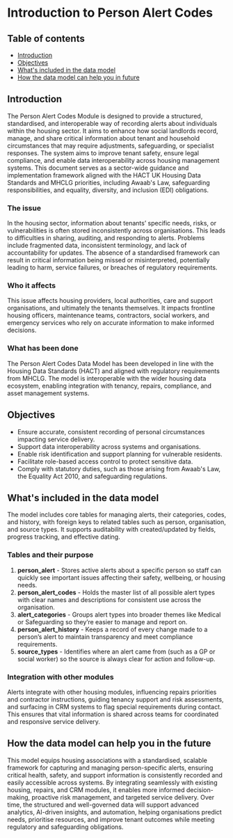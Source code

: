 # Introduction to Person Alert Codes

## Table of contents
- [Introduction](#introduction)
- [Objectives](#objectives)
- [What's included in the data model](#whats-included-in-the-data-model)
- [How the data model can help you in future](#how-the-data-model-can-help-you-in-the-future)

## Introduction

The Person Alert Codes Module is designed to provide a structured, standardised, and interoperable way of recording alerts about individuals within the housing sector. It aims to enhance how social landlords record, manage, and share critical information about tenant and household circumstances that may require adjustments, safeguarding, or specialist responses. The system aims to improve tenant safety, ensure legal compliance, and enable data interoperability across housing management systems.
This document serves as a sector-wide guidance and implementation framework aligned with the HACT UK Housing Data Standards and MHCLG priorities, including Awaab's Law, safeguarding responsibilities, and equality, diversity, and inclusion (EDI) obligations.

### The issue

In the housing sector, information about tenants’ specific needs, risks, or vulnerabilities is often stored inconsistently across organisations. This leads to difficulties in sharing, auditing, and responding to alerts. Problems include fragmented data, inconsistent terminology, and lack of accountability for updates.
The absence of a standardised framework can result in critical information being missed or misinterpreted, potentially leading to harm, service failures, or breaches of regulatory requirements.

### Who it affects

This issue affects housing providers, local authorities, care and support organisations, and ultimately the tenants themselves. It impacts frontline housing officers, maintenance teams, contractors, social workers, and emergency services who rely on accurate information to make informed decisions.

### What has been done

The Person Alert Codes Data Model has been developed in line with the Housing Data Standards (HACT) and aligned with regulatory requirements from MHCLG. The model is interoperable with the wider housing data ecosystem, enabling integration with tenancy, repairs, compliance, and asset management systems.

## Objectives

* Ensure accurate, consistent recording of personal circumstances impacting service delivery.
* Support data interoperability across systems and organisations.
* Enable risk identification and support planning for vulnerable residents.
* Facilitate role-based access control to protect sensitive data.
* Comply with statutory duties, such as those arising from Awaab's Law, the Equality Act 2010, and safeguarding regulations.

## What's included in the data model

The model includes core tables for managing alerts, their categories, codes, and history, with foreign keys to related tables such as person, organisation, and source types. It supports auditability with created/updated by fields, progress tracking, and effective dating.

### Tables and their purpose

1. **person_alert** - Stores active alerts about a specific person so staff can quickly see important issues affecting their safety, wellbeing, or housing needs.
2. **person_alert_codes** - Holds the master list of all possible alert types with clear names and descriptions for consistent use across the organisation.
3. **alert_categories** - Groups alert types into broader themes like Medical or Safeguarding so they’re easier to manage and report on.
4. **person_alert_history** - Keeps a record of every change made to a person’s alert to maintain transparency and meet compliance requirements.
5. **source_types** - Identifies where an alert came from (such as a GP or social worker) so the source is always clear for action and follow-up.

### Integration with other modules

Alerts integrate with other housing modules, influencing repairs priorities and contractor instructions, guiding tenancy support and risk assessments, and surfacing in CRM systems to flag special requirements during contact. This ensures that vital information is shared across teams for coordinated and responsive service delivery.

## How the data model can help you in the future

This model equips housing associations with a standardised, scalable framework for capturing and managing person-specific alerts, ensuring critical health, safety, and support information is consistently recorded and easily accessible across systems. By integrating seamlessly with existing housing, repairs, and CRM modules, it enables more informed decision-making, proactive risk management, and targeted service delivery. Over time, the structured and well-governed data will support advanced analytics, AI-driven insights, and automation, helping organisations predict needs, prioritise resources, and improve tenant outcomes while meeting regulatory and safeguarding obligations.

